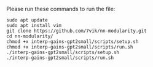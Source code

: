 Please run these commands to run the file:

```
sudo apt update
sudo apt install vim
git clone https://github.com/7vik/nn-modularity.git
cd nn-modularity/
chmod +x interp-gains-gpt2small/scripts/setup.sh 
chmod +x interp-gains-gpt2small/scripts/run.sh 
./interp-gains-gpt2small/scripts/setup.sh
./interp-gains-gpt2small/scripts/run.sh
```